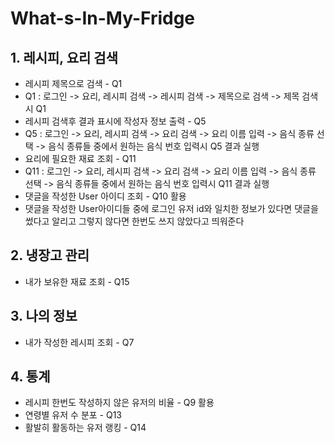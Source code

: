 # What-s-In-My-Fridge

## 1. 레시피, 요리 검색
* 레시피 제목으로 검색 - Q1
* Q1 : 로그인 -> 요리, 레시피 검색 -> 레시피 검색 -> 제목으로 검색 -> 제목 검색시 Q1
* 레시피 검색후 결과 표시에 작성자 정보 출력 - Q5
* Q5 : 로그인 -> 요리, 레시피 검색 -> 요리 검색 -> 요리 이름 입력 -> 음식 종류 선택 -> 음식 종류들 중에서 원하는 음식 번호 입력시 Q5 결과 실행
* 요리에 필요한 재료 조회 - Q11
* Q11 : 로그인 -> 요리, 레시피 검색 -> 요리 검색 -> 요리 이름 입력 -> 음식 종류 선택 -> 음식 종류들 중에서 원하는 음식 번호 입력시 Q11 결과 실행
* 댓글을 작성한 User 아이디 조회 - Q10 활용
* 댓글을 작성한 User아이디들 중에 로그인 유저 id와 일치한 정보가 있다면 댓글을 썼다고 알리고 그렇지 않다면 한번도 쓰지 않았다고 띄워준다

## 2. 냉장고 관리
* 내가 보유한 재료 조회 - Q15

## 3. 나의 정보
* 내가 작성한 레시피 조회 - Q7

## 4. 통계
* 레시피 한번도 작성하지 않은 유저의 비율 - Q9 활용
* 연령별 유저 수 분포 - Q13
* 활발히 활동하는 유저 랭킹 - Q14
